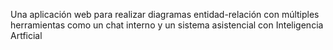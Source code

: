 Una aplicación web para realizar diagramas entidad-relación con múltiples herramientas como un chat interno y un sistema asistencial con Inteligencia Artficial
